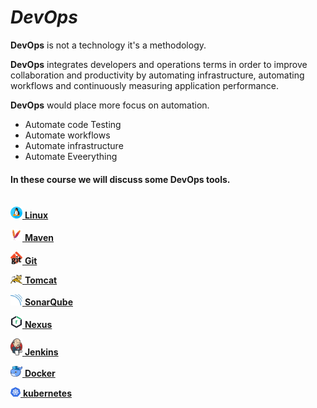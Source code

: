 # **_DevOps_**

**DevOps** is not a technology it's a methodology.

 **DevOps** integrates developers and operations terms in order to improve collaboration and productivity by automating infrastructure, automating workflows and continuously measuring application performance.
 
 **DevOps** would place more focus on automation.
 - Automate code Testing
 - Automate workflows
 - Automate infrastructure
 - Automate Eveerything

#### In these course we will discuss some __DevOps__ tools.
\
<a href="topics/Linux.md"><img src="images/Linux.png" width="19"/> <b>Linux</b> </a>

<a href=""><img src="images/Maven.png" width="19"/> <b>Maven</b></a>

<a href=""><img src="images/Git.png" width="19"/> <b>Git</b></a>

<a href=""><img src="images/Tomcat.png" width="19"/> <b>Tomcat</b></a>

<a href=""><img src="images/SonarQube.png" width="19"/> <b>SonarQube</b></a>

<a href=""><img src="images/Nexus.png" width="19"/> <b>Nexus</b></a>

<a href=""><img src="images/Jenkins.png" width="19"/> <b>Jenkins</b></a>

<a href=""><img src="images/Docker.png" width="19"/> <b>Docker</b></a>

<a href=""><img src="images/Kubernetes.png" width="16"/> <b>kubernetes</b></a>
